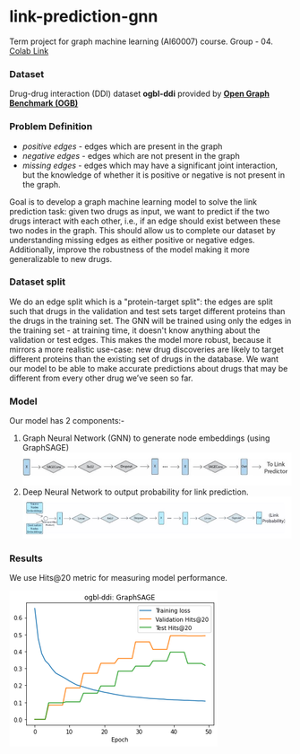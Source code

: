 # link-prediction-gnn
Term project for graph machine learning (AI60007) course. Group - 04. [Colab Link](https://colab.research.google.com/drive/1xNihZALJrhtnuu1YhWTAgFkRp8o4er87?usp=sharing)

### Dataset
Drug-drug interaction (DDI) dataset **ogbl-ddi** provided by **[Open Graph Benchmark (OGB)](https://ogb.stanford.edu/)**

### Problem Definition
* *positive edges* - edges which are present in the graph
* *negative edges* - edges which are not present in the graph
* *missing edges* - edges which may have a significant joint interaction, but the knowledge of whether it is positive or negative is not present in the graph.

Goal is to develop a graph machine learning model to solve the link prediction task: given two drugs as input, we want to predict if the two drugs interact with each other, i.e., if an edge should exist between these two nodes in the graph. This should allow us to complete our dataset by understanding missing edges as either positive or negative edges. Additionally, improve the robustness of the model making it more generalizable to new drugs.

### Dataset split
We do an edge split which is a "protein-target split": the edges are split such that drugs in the validation and test sets target different proteins than the drugs in the training set. The GNN will be trained using only the edges in the training set - at training time, it doesn't know anything about the validation or test edges. This makes the model more robust,  because it mirrors a more realistic use-case: new drug discoveries are likely to target different proteins than the existing set of drugs in the database. We want our model to be able to make accurate predictions about drugs that may be different from every other drug we’ve seen so far.

### Model
Our model has 2 components:-
1. Graph Neural Network (GNN) to generate node embeddings (using GraphSAGE)
![GNN architecture](/images/gnn.JPG)
2. Deep Neural Network to output probability for link prediction.
![Link predictor](/images/linkpred.JPG)

### Results
We use Hits@20 metric for measuring model performance.

![results](/images/results.png)

